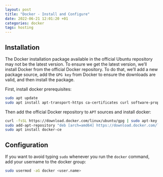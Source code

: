```yaml
---
layout: post
title: "Docker - Install and Configure"
date: 2022-06-21 12:01:20 +01
categories: docker
tags: hosting
---
```


## Installation

The Docker installation package available in the official Ubuntu repository may not be the latest version. To ensure we get the latest version, we’ll install Docker from the official Docker repository. To do that, we’ll add a new package source, add the `GPG key` from Docker to ensure the downloads are valid, and then install the package.

First, install docker prerequisites:

```bash
sudo apt update
sudo apt install apt-transport-https ca-certificates curl software-properties-common gnupg
```

Then add the official Docker repository to `APT` sources and install docker:

```bash
curl -fsSL https://download.docker.com/linux/ubuntu/gpg | sudo apt-key add -
sudo add-apt-repository "deb [arch=amd64] https://download.docker.com/linux/ubuntu focal stable"
sudo apt install docker-ce
```

## Configuration

If you want to avoid typing `sudo` whenever you run the `docker` command, add your username to the docker group:

```bash
sudo usermod -aG docker <user.name>
```
